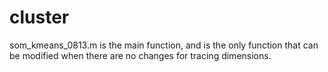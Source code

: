 # cluster
som_kmeans_0813.m is the main function, and is the only function that can be modified when there are no changes for tracing dimensions.
